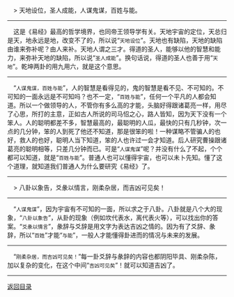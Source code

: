 &emsp;> 天地设位，圣人成能，人谋鬼谋，百姓与能。
___
&emsp;这是《易经》最高的哲学境界，也同帝王领导学有关。天地宇宙的定位，天总归是天，地永远是地，改变不了的，所以说“``天地设位``”。天地也有缺陷，天地的缺陷由谁来弥补呢？由人来补。天地人谓之三才。得道的圣人，能够以他的智慧和能力，来弥补天地的缺陷，所以说“``圣人成能``”。换句话说，得道的圣人也善于用“``天地``”。乾坤两卦的用九用六，就是这个意思。
___
&emsp;“``人谋鬼谋，百姓与能``”，人的智慧是看得见的，鬼的智慧是看不见、不可知的。不可知的一面永远是不可知吗？也不一定，“``百姓与能``”，任何一个平凡的人都会知道。所以一个做领导的人，不管你有多么高的才能，头脑好得跟诸葛亮一样，用尽了心思，所打的主意，正如古人所说的司马怊之心，路人皆知，因为天下没有一个笨人。人的聪明都差不多，智慧最高的，最聪明的人瓜，最快的只有几秒钟，次一点的几分钟，笨的人到死了他还不知道，那是很笨的啦！一种谋略不管骗人的也好，救人的也好，聪明人当下知道，笨的人也许过一会才知道。后人研究曹操跟诸葛亮的聪明相等，只差几分钟而已。可是“``人谋鬼谋``”呢？并没有什么了不起，个个都可以知道，就是“``百姓与能``”。普通人也可以懂得宇宙，也可以未卜先知。懂了这个道理，就知道我们普通人为什么要研究《易经》了。
___
&emsp;> 八卦以象告，爻彖以情言，刚柔杂居，而吉凶可见矣！
___
&emsp;“``人谋鬼谋``”，因为宇宙有不可知的一面，所以求之于八卦。八卦就是八个大的现象，“``八卦以象告``”，从卦的现象（例如坎代表水，离代表火等），可以找出你的答案。“``爻彖以情言``”，彖辞与爻辞是用文字为表达吉凶之情的。因为有了爻辞、彖辞，所以“``百姓``”才能“``与能``”，一般人才能懂得卦进而的情况与未来的发展。
___
&emsp;“``刚柔杂居，而吉凶可见矣！``”每一卦爻辞与彖辞的内容也都阴阳毕具、刚柔杂陈，加以复杂的变化，在这个中间“``吉凶可见矣``”！就可以知道吉凶了。
___
[返回目录](../../master/README.md#目录)